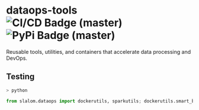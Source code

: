 # dataops-tools ![CI/CD Badge (master)](https://github.com/slalom-ggp/dataops-tools/workflows/CI/CD%20Pipeline/badge.svg) ![PyPi Badge (master)](https://github.com/slalom-ggp/dataops-tools/workflows/Publish%20to%20PyPi/badge.svg)

Reusable tools, utilities, and containers that accelerate data processing and DevOps.

## Testing

```bash
> python
```

```python
from slalom.dataops import dockerutils, sparkutils; dockerutils.smart_build("containers/docker-spark/Dockerfile", "local-spark", push_core=False); dockerutils.smart_build("Dockerfile", "local-dataops", push_core=False); spark = sparkutils.get_spark(dockerized=True)
```
